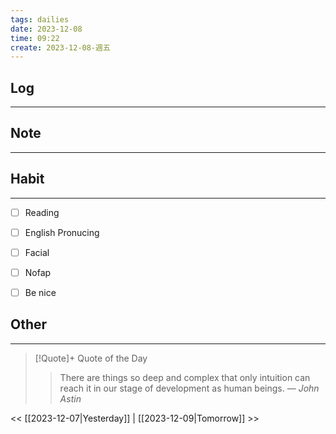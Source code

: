 ```yaml
---
tags: dailies  
date: 2023-12-08
time: 09:22
create: 2023-12-08-週五
---
```


## Log
---


## Note
---


## Habit
---
- [ ] Reading
- [ ] English Pronucing
- [ ] Facial
- [ ] Nofap
- [ ] Be nice


## Other
---

> [!Quote]+ Quote of the Day
> > There are things so deep and complex that only intuition can reach it in our stage of development as human beings.
> — <cite>John Astin</cite>

<< [[2023-12-07|Yesterday]] | [[2023-12-09|Tomorrow]] >>
